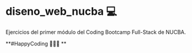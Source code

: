# diseno_web_nucba 💻

Ejercicios del primer módulo del Coding Bootcamp Full-Stack de NUCBA.

**#HappyCoding 👩🏻‍💻 ** 
